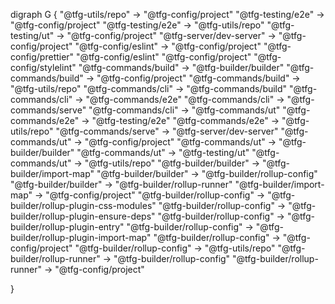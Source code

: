 digraph G {
  "@tfg-utils/repo" -> "@tfg-config/project"
  "@tfg-testing/e2e" -> "@tfg-config/project"
  "@tfg-testing/e2e" -> "@tfg-utils/repo"
  "@tfg-testing/ut" -> "@tfg-config/project"
  "@tfg-server/dev-server" -> "@tfg-config/project"
 "@tfg-config/eslint" -> "@tfg-config/project"
  "@tfg-config/prettier"
"@tfg-config/eslint"
"@tfg-config/project"
"@tfg-config/stylelint"
 "@tfg-commands/build" -> "@tfg-builder/builder"
"@tfg-commands/build" -> "@tfg-config/project"
"@tfg-commands/build" -> "@tfg-utils/repo"
 "@tfg-commands/cli" -> "@tfg-commands/build"
 "@tfg-commands/cli" -> "@tfg-commands/e2e"
 "@tfg-commands/cli" -> "@tfg-commands/serve"
 "@tfg-commands/cli" -> "@tfg-commands/ut"
 "@tfg-commands/e2e" -> "@tfg-testing/e2e"
 "@tfg-commands/e2e" -> "@tfg-utils/repo"
 "@tfg-commands/serve" -> "@tfg-server/dev-server"
 "@tfg-commands/ut" -> "@tfg-config/project"
 "@tfg-commands/ut" -> "@tfg-builder/builder"
 "@tfg-commands/ut" -> "@tfg-testing/ut"
 "@tfg-commands/ut" -> "@tfg-utils/repo"
 "@tfg-builder/builder" -> "@tfg-builder/import-map"
"@tfg-builder/builder" -> "@tfg-builder/rollup-config"
"@tfg-builder/builder" -> "@tfg-builder/rollup-runner"
"@tfg-builder/import-map" -> "@tfg-config/project"
"@tfg-builder/rollup-config" -> "@tfg-builder/rollup-plugin-css-modules"
"@tfg-builder/rollup-config" -> "@tfg-builder/rollup-plugin-ensure-deps"
"@tfg-builder/rollup-config" -> "@tfg-builder/rollup-plugin-entry"
"@tfg-builder/rollup-config" -> "@tfg-builder/rollup-plugin-import-map"
"@tfg-builder/rollup-config" -> "@tfg-config/project"
"@tfg-builder/rollup-config" -> "@tfg-utils/repo"
"@tfg-builder/rollup-runner" -> "@tfg-builder/rollup-config"
"@tfg-builder/rollup-runner" -> "@tfg-config/project"


}
